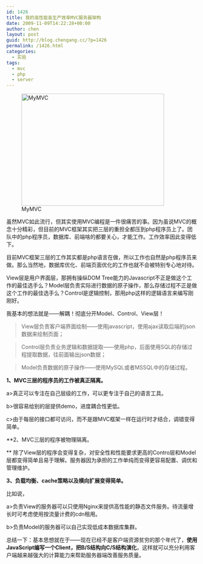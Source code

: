 ```yaml
---
id: 1426
title: 我的高性能高生产效率MVC服务器架构
date: 2009-11-09T14:22:28+00:00
author: chen
layout: post
guid: http://blog.chengang.cc/?p=1426
permalink: /1426.html
categories:
  - 实验
tags:
  - mvc
  - php
  - server
---
```

<figure id="attachment_1425" style="width: 376px" class="wp-caption alignright"><img class="size-full wp-image-1439" title="MyMVC" src="http://blog.yikuyiku.com/wp-content/uploads/2010/01/MyMVC1.png" alt="MyMVC" width="376" height="295" /><figcaption class="wp-caption-text">MyMVC</figcaption></figure> 

虽然MVC如此流行，但其实使用MVC编程是一件很痛苦的事。因为虽说MVC的概念十分精彩，但目前的MVC框架其实把三层的重担全都压到php程序员上了。团队中的php程序员，数据库、前端啥的都要关心，才能工作。工作效率因此变得低下。

目前MVC框架三层的工作其实都是php语言在做，所以工作也自然是php程序员来做。那么当然地，数据库优化、前端页面优化的工作也就不会被特别专心地对待。

View层是用户界面层，那拥有操纵DOM Tree能力的Javascript不正是做这个工作的最佳选手么？Model层负责实际进行数据的原子操作，那么存储过程不正是做这个工作的最佳选手么？Control是逻辑控制，那用php这样的逻辑语言来编写刚刚好。

我基本的想法就是——解耦！彻底分开Model、Control、View层！

> View层负责客户端界面绘制——使用javascript，使用ajax读取后端的json数据来绘制页面；
  
> Control层负责业务逻辑和数据提取——使用php，后面使用SQL的存储过程提取数据，往前面输出json数据；
  
> Model负责数据的原子操作——使用MySQL或者MSSQL中的存储过程。

**1、MVC三层的程序员的工作被真正隔离。**

a>真正可以专注在自己层级的工作，可以更专注于自己的语言工具。
  
b>很容易给别的层提供demo，进度耦合性更低。
  
c>由于每层的接口都可访问，而不是跟MVC框架一样在运行时才结合，调错变得简单。

**2、MVC三层的程序被物理隔离。
  
** 除了View层的程序会变得复杂，对安全性和性能要求更高的Contro层和Model层都变得简单且易于理解。服务器因为承担的工作单纯而变得更容易配置、调优和管理维护。

**3、负载均衡、cache策略以及横向扩展变得简单。**
  
比如说，
  
a>负责View的服务器可以只使用Nginx来提供高性能的静态文件服务。待流量增长时可考虑使用按流量计费的cdn租用。
  
b>负责Model的服务器可以自己实现低成本数据库集群。

总结一下：基本思想就在于——现在已经不是客户端资源贫穷的那个年代了，**使用JavaScript编写一个Client，把B/S结构向C/S结构演化**，这样就可以充分利用客户端越来越强大的计算能力来帮助服务器端改善服务质量。